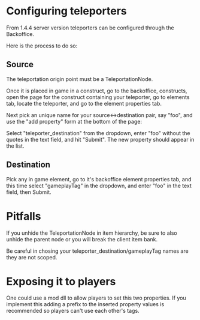 # Configuring teleporters

From 1.4.4 server version teleporters can be configured through the Backoffice.

Here is the process to do so:


## Source

The teleportation origin point must be a TeleportationNode.

Once it is placed in game in a construct, go to the backoffice, constructs, open the page for the
construct containing your teleporter, go to elements tab, locate the teleporter,
and go to the element properties tab.

Next pick an unique name for your source<->destination pair, say "foo", and use
the "add property" form at the bottom of the page:

Select "teleporter_destination" from the dropdown, enter "foo" without the quotes
in the text field, and hit "Submit". The new property should appear in the list.

## Destination

Pick any in game element, go to it's backoffice element properties tab, and this
time select "gameplayTag" in the dropdown, and enter "foo" in the text field, then
Submit.

# Pitfalls

If you unhide the TeleportationNode in item hierarchy, be sure to also unhide
the parent node or you will break the client item bank.

Be careful in chosing your teleporter_destination/gameplayTag names are they are
not scoped.

# Exposing it to players

One could use a mod dll to allow players to set this two properties. If you
implement this adding a prefix to the inserted property values is recommended
so players can't use each other's tags.
